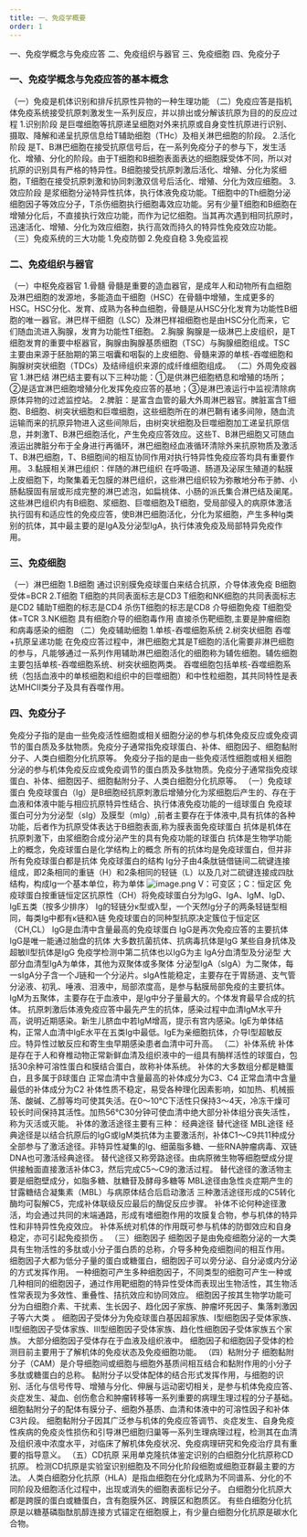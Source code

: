 ```yaml
---
title: 一、免疫学概要
order: 1
---
```



一、免疫学概念与免疫应答
二、免疫组织与器官
三、免疫细胞
四、免疫分子

### 一、免疫学概念与免疫应答的基本概念
（一）免疫是机体识别和排斥抗原性异物的一种生理功能
（二）免疫应答是指机体免疫系统接受抗原刺激发生一系列反应，并以排出或分解该抗原为目的的反应过程
1.识别阶段
是巨噬细胞等抗原递呈细胞对外来抗原或自身变性抗原进行识别、摄取、降解和递呈抗原信息给T辅助细胞（THc）及相关淋巴细胞的阶段。
2.活化阶段
是T、B淋巴细胞在接受抗原信号后，在一系列免疫分子的参与下，发生活化、增殖、分化的阶段。由于T细胞和B细胞表面表达的细胞膜受体不同，所以对抗原的识别具有严格的特异性。B细胞接受抗原刺激后活化、增殖、分化为浆细胞，T细胞在接受抗原刺激和协同刺激双信号后活化、增殖、分化为效应细胞。
3.效应阶段
是浆细胞分泌特异性抗体，执行体液免疫功能。T细胞中的Th细胞分泌细胞因子等效应分子，T杀伤细胞执行细胞毒效应功能。另有少量T细胞和B细胞在增殖分化后，不直接执行效应功能，而作为记忆细胞。当其再次遇到相同抗原时，迅速活化、增殖、分化为效应细胞，执行高效而持久的特异性免疫效应功能。
（三）免疫系统的三大功能
1.免疫防御
2.免疫自稳
3.免疫监视

### 二、免疫组织与器官
（一）中枢免疫器官
1.骨髓
骨髓是重要的造血器官，是成年人和动物所有血细胞及淋巴细胞的发源地，多能造血干细胞（HSC）在骨髓中增殖，生成更多的HSC。HSC分化、发育、成熟为各种血细胞，骨髓是从HSC分化发育为功能性B细胞的唯一器官。淋巴样干细胞（LSC）及淋巴样祖细胞也是由HSC分化而来，它们随血流进入胸腺，发育为功能性T细胞。
2.胸腺
胸腺是一级淋巴上皮组织，是T细胞发育的重要中枢器官，胸腺由胸腺基质细胞（TSC）与胸腺细胞组成。TSC主要由来源于胚胎期的第三咽囊和咽裂的上皮细胞、骨髓来源的单核-吞噬细胞和胸腺树突状细胞（TDCs）及结缔组织来源的成纤维细胞组成。
（二）外周免疫器官
1.淋巴结
淋巴结主要有以下三种功能：①是供淋巴细胞栖息和增殖的场所；②是适宜淋巴细胞增殖分化发挥免疫应答的基地；③是淋巴液运行中监视清除病原体异物的过滤监控站。
2.脾脏：是富含血管的最大外周淋巴器官。脾脏富含T细胞、B细胞、树突状细胞和巨噬细胞，这些细胞所在的淋巴鞘有诸多间隙，随血流运输而来的抗原异物进入这些间隙后，由树突状细胞及巨噬细胞加工递呈抗原信息，并刺激T、B淋巴细胞活化，产生免疫应答效应。这些T、B淋巴细胞又可随血液运出脾脏分布于全身进行再循环，淋巴细胞经血液循环清除外来抗原物质及激活T、B淋巴细胞，T、B细胞间的相互协同作用对执行特异性免疫应答均具有重要作用。
3.黏膜相关淋巴组织：伴随的淋巴组织 在呼吸道、肠道及泌尿生殖道的黏膜上皮细胞下，均聚集着无包膜的淋巴组织，这些淋巴组织较为弥散地分布于肺、小肠黏膜固有层或形成完整的淋巴滤泡，如扁桃体、小肠的派氏集合淋巴结及阑尾。这些淋巴组织内有B细胞、浆细胞、巨噬细胞及T细胞，受局部侵入的病原体激活执行固有和适应性的免疫应答，使B淋巴细胞活化，分化为浆细胞，产生多种Ig类别的抗体，其中最主要的是IgA及分泌型IgA，执行体液免疫及局部特异免疫作用。

### 三、免疫细胞

（一）淋巴细胞
1.B细胞
通过识别膜免疫球蛋白来结合抗原，介导体液免疫
B细胞受体=BCR
2.T细胞
T细胞的共同表面标志是CD3 
T细胞和NK细胞的共同表面标志是CD2
辅助T细胞的标志是CD4 
杀伤T细胞的标志是CD8
介导细胞免疫
T细胞受体=TCR
3.NK细胞
具有细胞介导的细胞毒作用
直接杀伤靶细胞,主要是肿瘤细胞和病毒感染的细胞
（二）免疫辅助细胞
1.单核-吞噬细胞系统
2.树突状细胞
吞噬+抗原呈递功能
在免疫应答过程中，淋巴细胞尤其是T细胞的活化需要非淋巴细胞的参与，凡能够通过一系列作用辅助淋巴细胞活化的细胞称为辅佐细胞。辅佐细胞主要包括单核-吞噬细胞系统、树突状细胞两类。
吞噬细胞包括单核-吞噬细胞系统（包括血液中的单核细胞和组织中的巨噬细胞）和中性粒细胞，其共同特性是表达MHCⅡ类分子及具有吞噬作用。

### 四、免疫分子
免疫分子指的是由一些免疫活性细胞或相关细胞分泌的参与机体免疫反应或免疫调节的蛋白质及多肽物质。免疫分子通常指免疫球蛋白、补体、细胞因子、细胞黏附分子、人类白细胞分化抗原等。
免疫分子指的是由一些免疫活性细胞或相关细胞分泌的参与机体免疫反应或免疫调节的蛋白质及多肽物质。免疫分子通常指免疫球蛋白、补体、细胞因子、细胞黏附分子、人类白细胞分化抗原等。
（一）免疫球蛋白
免疫球蛋白（Ig）是B细胞经抗原刺激后增殖分化为浆细胞后产生的、存在于血液和体液中能与相应抗原特异性结合、执行体液免疫功能的一组球蛋白
免疫球蛋白可分为分泌型（sIg）及膜型（mIg）,前者主要存在于体液中,具有抗体的各种功能，后者作为抗原受体表达于B细胞表面,称为膜表面免疫球蛋白
抗体是机体在抗原刺激下，由浆细胞合成分泌产生的具有免疫功能的球蛋白
抗体是生物学功能上的概念，免疫球蛋白是化学结构上的概念
所有的抗体均是免疫球蛋白，但并非所有免疫球蛋白都是抗体
免疫球蛋白的结构 
Ig分子由4条肽链借链间二硫键连接组成，即2条相同的重链（H）和2条相同的轻链（L）以及几对二硫键连接成四肽结构，构成Ig一个基本单位，称为单体
![image.png](https://cdn.nlark.com/yuque/0/2022/png/33570603/1666482418297-ecc072b5-a011-40c4-a8a8-32dd83ac8906.png#clientId=uf089cf0d-5621-4&crop=0&crop=0&crop=1&crop=1&from=paste&id=u150cadc5&margin=%5Bobject%20Object%5D&name=image.png&originHeight=375&originWidth=393&originalType=url&ratio=1&rotation=0&showTitle=false&size=89123&status=done&style=none&taskId=u754112b9-dcf0-4765-ab6b-cd5dbb99868&title=)
V：可变区；C：恒定区
免疫球蛋白按重链恒定区抗原性（CH）将免疫球蛋白分为IgG、IgA、IgM、IgD、IgE五类（按多少排序）
Ig的轻链分κ型或λ型，一个天然Ig分子的两条轻链型相同，每类Ig中都有κ链和λ链
免疫球蛋白的同种型抗原决定簇位于恒定区（CH,CL）
IgG是血清中含量最高的免疫球蛋白
IgG是再次免疫应答的主要抗体
IgG是唯一能通过胎盘的抗体
大多数抗菌抗体、抗病毒抗体是IgG
某些自身抗体及超敏Ⅱ型抗体是IgG
免疫学检测中第二抗体也以IgG为主
IgA分血清型及分泌型
大部分血清型IgA为单体，其他为双聚体或多聚体
分泌型IgA（sIgA）为二聚体，每一sIgA分子含一个J链和一个分泌片。sIgA性能稳定，主要存在于胃肠道、支气管分泌液、初乳、唾液、泪液中，局部浓度高，是参与黏膜局部免疫的主要抗体。
IgM为五聚体，主要存在于血液中，是Ig中分子量最大的。个体发育最早合成的抗体。
抗原刺激后体液免疫应答中最先产生的抗体，感染过程中血清IgM水平升高，说明近期感染。新生儿脐血中若IgM增高，提示有宫内感染。IgE为单体结构，正常人血清中IgE水平在五类Ig中最低。IgE为亲细胞抗体，介导Ⅰ型超敏反应。特异性过敏反应和寄生虫早期感染患者血清中可升高。
（二）补体系统
补体是存在于人和脊椎动物正常新鲜血清及组织液中的一组具有酶样活性的球蛋白，包括30余种可溶性蛋白和膜结合蛋白，故称补体系统。
补体的大多数组分都是糖蛋白，且多属于β球蛋白
正常血清中含量最高的补体成分为C3、C4
正常血清中含量最低的补体成分为C2
补体性质不稳定，易受各种理化因素影响，如加热、机械振荡、酸碱、乙醇等均可使其失活。在0～10℃下活性只保持3～4天，冷冻干燥可较长时间保持其活性。加热56℃30分钟可使血清中绝大部分补体组分丧失活性，称为灭活或灭能。
补体的激活途径主要有三种：
经典途径
替代途径
MBL途径
经典途径是以结合抗原后的IgG或IgM类抗体为主要激活剂，补体C1～C9共11种成分全部参与了激活途径。非特异性凝集的Ig、细菌脂多糖、一些RNA肿瘤病毒、双链DNA也可激活经典途径。
替代途径又称旁路途径。由病原微生物等细胞壁成分提供接触面直接激活补体C3，然后完成C5～C9的激活过程。
替代途径的激活物主要是细胞壁成分，如脂多糖、肽糖苷及酵母多糖等
MBL途径由急性炎症期产生的甘露糖结合凝集素（MBL）与病原体结合后启动激活
三种激活途径形成的C5转化酶均可裂解C5，完成补体联级反应最后的酶促反应步骤。
补体不论何种途径激活，均会通过共同的末端通路，形成有嗜细胞作用的攻膜复合物，参与机体的特异性和非特异性免疫效应。
补体系统对机体的作用既可参与机体的防御效应和自身稳定，亦可引起免疫损伤 。
（三）细胞因子
细胞因子是由免疫细胞分泌的一大类具有生物活性的多肽或小分子蛋白质的总称，介导多种免疫细胞间的相互作用。
细胞因子大都为低分子量的蛋白或糖蛋白，细胞因子可以旁分泌、自分泌或内分泌的方式发挥作用。
一种细胞可产生多种细胞因子，不同类型的细胞可产生一种或几种相同的细胞因子，通过作用靶细胞的特异性受体而表现出生物活性，其生物活性常表现为多效性、重叠性、拮抗效应和协同效应。
细胞因子按其生物学功能可分为白细胞介素、干扰素、生长因子、趋化因子家族、肿瘤坏死因子、集落刺激因子等六大类 。
细胞因子受体分为免疫球蛋白基因超家族、I型细胞因子受体家族、Ⅱ型细胞因子受体家族、Ⅲ型细胞因子受体家族、趋化性细胞因子受体家族五个家族。
大部分细胞因子受体存在于血液及组织液中。
细胞因子和细胞因子受体的检测目前主要用于了解机体的免疫状态及免疫细胞功能。
（四）粘附分子
细胞黏附分子（CAM）是介导细胞间或细胞与细胞外基质间相互结合和黏附作用的小分子多肽或糖蛋白的总称。
黏附分子以受体配体的结合形式发挥作用，与细胞的识别、活化与信号传导、增殖与分化、伸展与运动密切相关，是参与机体免疫应答、炎症发生、凝血、创伤愈合和肿瘤转移等一系列重要的病理生理过程的分子基础。
细胞黏附分子的配体有膜分子、细胞外基质、血清和体液中的可溶性因子和补体C3片段。
细胞黏附分子因其广泛参与机体的免疫应答调节、炎症发生、自身免疫性疾病的免疫炎性损伤和引导淋巴细胞归巢等一系列生理病理过程，检测其在血清及组织液中浓度水平，对临床了解机体免疫状况、免疫病理研究和免疫治疗具有重要的指导意义。
（五）CD抗原
采用单克隆抗体鉴定识别的白细胞分化抗原称CD抗原。
检测CD抗原是实验室识别细胞及不同分化阶段细胞或细胞亚群最主要的方法。
人类白细胞分化抗原（HLA）是指血细胞在分化成熟为不同谱系、分化的不同阶段及细胞活化过程中，出现或消失的细胞表面标记分子。
白细胞分化抗原大都是跨膜的蛋白或糖蛋白，含有胞膜外区、跨膜区和胞质区。
有些白细胞分化抗原是以糖基磷脂酞肌醇连接方式锚定在细胞膜上，有少量白细胞分化抗原是碳水化合物。
